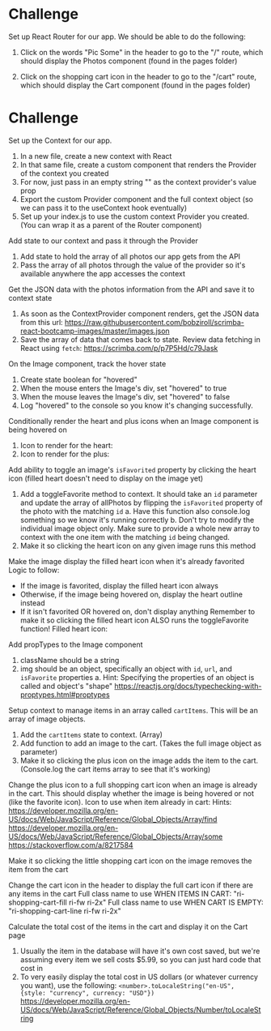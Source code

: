 # Challenge

Set up React Router for our app. We should be able to do the following:

1. Click on the words "Pic Some" in the header to go to the "/" route, which should display the Photos component (found in the pages folder)

2. Click on the shopping cart icon in the header to go to the "/cart" route, which should display the Cart component (found in the pages folder)


# Challenge
Set up the Context for our app.
1. In a new file, create a new context with React
2. In that same file, create a custom component that renders the Provider of the context you created
3. For now, just pass in an empty string "" as the context provider's value prop
4. Export the custom Provider component and the full context object (so we can pass it to the useContext hook eventually)
5. Set up your index.js to use the custom context Provider you created. (You can wrap it as a parent of the Router component)


Add state to our context and pass it through the Provider
1. Add state to hold the array of all photos our app gets from the API
2. Pass the array of all photos through the value of the provider so it's available anywhere the app accesses the context


Get the JSON data with the photos information from the API and save it to context state
1. As soon as the ContextProvider component renders, get the JSON data from this url: 
https://raw.githubusercontent.com/bobziroll/scrimba-react-bootcamp-images/master/images.json
2. Save the array of data that comes back to state.
Review data fetching in React using `fetch`: 
https://scrimba.com/p/p7P5Hd/c79Jask

On the Image component, track the hover state
1. Create state boolean for "hovered"
2. When the mouse enters the Image's div, set "hovered" to true
3. When the mouse leaves the Image's div, set "hovered" to false
4. Log "hovered" to the console so you know it's changing successfully.

Conditionally render the heart and plus icons when an Image component is being hovered on
1. Icon to render for the heart:
<i className="ri-heart-line favorite"></i>
2. Icon to render for the plus:
<i className="ri-add-circle-line cart"></i>

<!-- New Challenge -->
Add ability to toggle an image's `isFavorited` property by clicking the heart icon (filled heart doesn't need to display on the image yet)
1. Add a toggleFavorite method to context. It should take an `id` parameter and update the array of allPhotos by flipping the `isFavorited` property of the photo with the matching `id`
    a. Have this function also console.log something so we know it's running correctly
    b. Don't try to modify the individual image object only. Make sure to provide a whole new array to context with the one item with the matching `id` being changed.
2. Make it so clicking the heart icon on any given image runs this method


Make the image display the filled heart icon when it's already favorited
Logic to follow:
* If the image is favorited, display the filled heart icon always
* Otherwise, if the image being hovered on, display the heart outline instead
* If it isn't favorited OR hovered on, don't display anything
Remember to make it so clicking the filled heart icon ALSO runs the toggleFavorite function!
Filled heart icon:
<i className="ri-heart-fill favorite"></i>

Add propTypes to the Image component
1. className should be a string
2. img should be an object, specifically an object with `id`, `url`, and `isFavorite` properties
    a. Hint: Specifying the properties of an object is called and object's "shape"
https://reactjs.org/docs/typechecking-with-proptypes.html#proptypes

Setup context to manage items in an array called `cartItems`. This will be an array of image objects.
1. Add the `cartItems` state to context. (Array)
2. Add function to add an image to the cart. (Takes the full image object as parameter)
3. Make it so clicking the plus icon on the image adds the item to the cart. (Console.log the cart items array to see that it's working)


Change the plus icon to a full shopping cart icon when an image is already in the cart. This should display whether the image is being hovered or not (like the favorite icon).
Icon to use when item already in cart:
<i className="ri-shopping-cart-fill cart"></i>
Hints: 
https://developer.mozilla.org/en-US/docs/Web/JavaScript/Reference/Global_Objects/Array/find
https://developer.mozilla.org/en-US/docs/Web/JavaScript/Reference/Global_Objects/Array/some
https://stackoverflow.com/a/8217584

Make it so clicking the little shopping cart icon on the image removes the item from the cart


Change the cart icon in the header to display the full cart icon if there are any items in the cart
Full class name to use WHEN ITEMS IN CART:
"ri-shopping-cart-fill ri-fw ri-2x"
Full class name to use WHEN CART IS EMPTY:
"ri-shopping-cart-line ri-fw ri-2x"

Calculate the total cost of the items in the cart and display it on the Cart page
1. Usually the item in the database will have it's own cost saved, but we're assuming every item we sell costs $5.99, so you can just hard code that cost in
2. To very easily display the total cost in US dollars (or whatever currency you want), use the following:
`<number>.toLocaleString("en-US", {style: "currency", currency: "USD"})`
https://developer.mozilla.org/en-US/docs/Web/JavaScript/Reference/Global_Objects/Number/toLocaleString